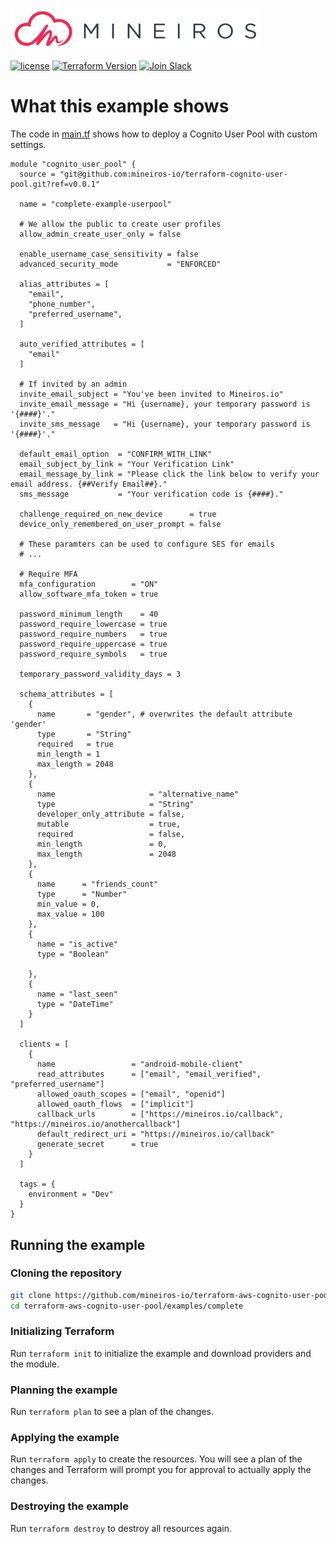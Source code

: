 [<img src="https://raw.githubusercontent.com/mineiros-io/brand/3bffd30e8bdbbde32c143e2650b2faa55f1df3ea/mineiros-primary-logo.svg" width="400"/>][homepage]

[![license][badge-license]][apache20]
[![Terraform Version][badge-terraform]][releases-terraform]
[![Join Slack][badge-slack]][slack]

# What this example shows

The code in [main.tf]
shows how to deploy a Cognito User Pool with custom settings.

```hcl
module "cognito_user_pool" {
  source = "git@github.com:mineiros-io/terraform-cognito-user-pool.git?ref=v0.0.1"

  name = "complete-example-userpool"

  # We allow the public to create user profiles
  allow_admin_create_user_only = false

  enable_username_case_sensitivity = false
  advanced_security_mode           = "ENFORCED"

  alias_attributes = [
    "email",
    "phone_number",
    "preferred_username",
  ]

  auto_verified_attributes = [
    "email"
  ]

  # If invited by an admin
  invite_email_subject = "You've been invited to Mineiros.io"
  invite_email_message = "Hi {username}, your temporary password is '{####}'."
  invite_sms_message   = "Hi {username}, your temporary password is '{####}'."

  default_email_option  = "CONFIRM_WITH_LINK"
  email_subject_by_link = "Your Verification Link"
  email_message_by_link = "Please click the link below to verify your email address. {##Verify Email##}."
  sms_message           = "Your verification code is {####}."

  challenge_required_on_new_device      = true
  device_only_remembered_on_user_prompt = false

  # These paramters can be used to configure SES for emails
  # ...

  # Require MFA
  mfa_configuration        = "ON"
  allow_software_mfa_token = true

  password_minimum_length    = 40
  password_require_lowercase = true
  password_require_numbers   = true
  password_require_uppercase = true
  password_require_symbols   = true

  temporary_password_validity_days = 3

  schema_attributes = [
    {
      name       = "gender", # overwrites the default attribute 'gender'
      type       = "String"
      required   = true
      min_length = 1
      max_length = 2048
    },
    {
      name                     = "alternative_name"
      type                     = "String"
      developer_only_attribute = false,
      mutable                  = true,
      required                 = false,
      min_length               = 0,
      max_length               = 2048
    },
    {
      name      = "friends_count"
      type      = "Number"
      min_value = 0,
      max_value = 100
    },
    {
      name = "is_active"
      type = "Boolean"

    },
    {
      name = "last_seen"
      type = "DateTime"
    }
  ]

  clients = [
    {
      name                 = "android-mobile-client"
      read_attributes      = ["email", "email_verified", "preferred_username"]
      allowed_oauth_scopes = ["email", "openid"]
      allowed_oauth_flows  = ["implicit"]
      callback_urls        = ["https://mineiros.io/callback", "https://mineiros.io/anothercallback"]
      default_redirect_uri = "https://mineiros.io/callback"
      generate_secret      = true
    }
  ]

  tags = {
    environment = "Dev"
  }
}
```

## Running the example

### Cloning the repository

```bash
git clone https://github.com/mineiros-io/terraform-aws-cognito-user-pool.git
cd terraform-aws-cognito-user-pool/examples/complete
```

### Initializing Terraform

Run `terraform init` to initialize the example and download providers and the module.

### Planning the example

Run `terraform plan` to see a plan of the changes.

### Applying the example

Run `terraform apply` to create the resources.
You will see a plan of the changes and Terraform will prompt you for approval to actually apply the changes.

### Destroying the example

Run `terraform destroy` to destroy all resources again.

<!-- References -->

<!-- markdown-link-check-disable -->
[main.tf]: https://github.com/mineiros-io/terraform-aws-cognito-user-pool/tree/master/examples/complete/main.tf
<!-- markdown-link-check-enable -->

[homepage]: https://mineiros.io/?ref=terraform-module-template

[badge-license]: https://img.shields.io/badge/license-Apache%202.0-brightgreen.svg
[badge-terraform]: https://img.shields.io/badge/terraform-0.13%20and%200.12.20+-623CE4.svg?logo=terraform
[badge-slack]: https://img.shields.io/badge/slack-@mineiros--community-f32752.svg?logo=slack

[releases-terraform]: https://github.com/hashicorp/terraform/releases
[apache20]: https://opensource.org/licenses/Apache-2.0
[slack]: https://join.slack.com/t/mineiros-community/shared_invite/zt-ehidestg-aLGoIENLVs6tvwJ11w9WGg

